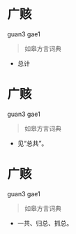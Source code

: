 # 广赅
guan3 gae1
> 如皋方言词典
- 总计

# 广赅
guan3 gae1
> 如皋方言词典
- 见“总共”。

# 广赅
guan3 gae1
> 如皋方言词典
- 一共、归总、抓总。

